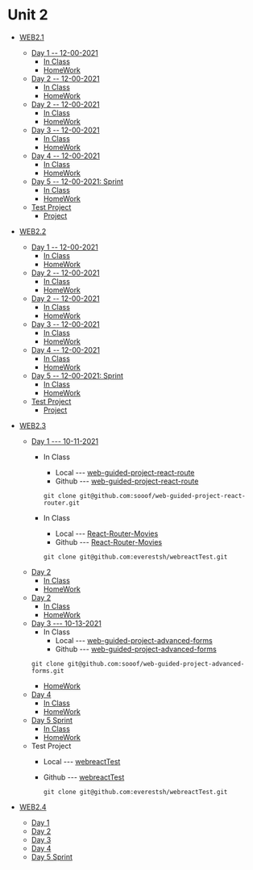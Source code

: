 # Unit 2

* [WEB2.1](<#>)

     * [Day 1 -- 12-00-2021](<#>)
        * [In Class](<#>)
        * [HomeWork](<#>)
     * [Day 2 -- 12-00-2021](<#>)
        * [In Class](<#>)
        * [HomeWork](<#>)
     * [Day 2 -- 12-00-2021](<#>)
        * [In Class](<#>)
        * [HomeWork](<#>)
     * [Day 3 -- 12-00-2021](<#>)
        * [In Class](<#>)
        * [HomeWork](<#>)
     * [Day 4 -- 12-00-2021](<#>)
        * [In Class](<#>)
        * [HomeWork](<#>)
     * [Day 5 -- 12-00-2021: Sprint](<#>)
        * [In Class](<#>)
        * [HomeWork](<#>)
     * [Test Project](<#>)
        * [Project](<#>)

* [WEB2.2](<#>)

     * [Day 1 -- 12-00-2021](<#>)
        * [In Class](<#>)
        * [HomeWork](<#>)
     * [Day 2 -- 12-00-2021](<#>)
        * [In Class](<#>)
        * [HomeWork](<#>)
     * [Day 2 -- 12-00-2021](<#>)
        * [In Class](<#>)
        * [HomeWork](<#>)
     * [Day 3 -- 12-00-2021](<#>)
        * [In Class](<#>)
        * [HomeWork](<#>)
     * [Day 4 -- 12-00-2021](<#>)
        * [In Class](<#>)
        * [HomeWork](<#>)
     * [Day 5 -- 12-00-2021: Sprint](<#>)
        * [In Class](<#>)
        * [HomeWork](<#>)
     * [Test Project](<#>)
        * [Project](<#>)

* [WEB2.3](<#>)

     * [Day 1 --- 10-11-2021](<#>)
        * In Class
            * Local --- [web-guided-project-react-route](<./LSchoolProject/web-guided-project-react-router/>)
            * Github --- [web-guided-project-react-route](<https://github.com/sooof/web-guided-project-react-router>)

            ```
            git clone git@github.com:sooof/web-guided-project-react-router.git
            ```
        * In Class
            * Local --- [React-Router-Movies](<./LSchoolProject/React-Router-Movies>)
            * Github --- [React-Router-Movies](<https://github.com/sooof/React-Router-Movies>)

            ```
            git clone git@github.com:everestsh/webreactTest.git
            ```
     * [Day 2](<#>)
        * [In Class](<#>)
        * [HomeWork](<#>)
     * [Day 2](<#>)
        * [In Class](<#>)
        * [HomeWork](<#>)
     * [Day 3 --- 10-13-2021](<#>)
        * In Class  
            * Local --- [web-guided-project-advanced-forms](<./LSchoolProject/web-guided-project-advanced-forms/>)
            * Github --- [web-guided-project-advanced-forms](<https://github.com/sooof/web-guided-project-advanced-forms>)
        ```
        git clone git@github.com:sooof/web-guided-project-advanced-forms.git
        ```
        * [HomeWork](<#>)
     * [Day 4](<#>)
        * [In Class](<#>)
        * [HomeWork](<#>)
     * [Day 5 Sprint](<#>)
        * [In Class](<#>)
        * [HomeWork](<#>)
     * Test Project
        * Local --- [webreactTest](<./LSchoolProject/webreactTest/>)
        * Github --- [webreactTest](<https://github.com/everestsh/webreactTest>)

            ```
            git clone git@github.com:everestsh/webreactTest.git
            ```
        

* [WEB2.4](<#>)

     * [Day 1](<#>)
     * [Day 2](<#>)
     * [Day 3](<#>)
     * [Day 4](<#>)
     * [Day 5 Sprint](<#>)
